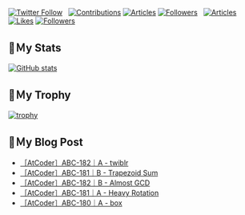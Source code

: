 [![Twitter Follow](https://img.shields.io/twitter/follow/hyperdb?label=twitter&logo=twitter&style=plastic)](https://twitter.com/hyperdb)
&nbsp;
[![Contributions](https://badgen.org/img/qiita/hyperdb/contributions?style=plastic)](https://qiita.com/hyperdb)
[![Articles](https://badgen.org/img/qiita/hyperdb/articles?style=plastic)](https://qiita.com/hyperdb)
[![Followers](https://badgen.org/img/qiita/hyperdb/followers?style=plastic)](https://qiita.com/hyperdb)
&nbsp;
[![Articles](https://badgen.org/img/zenn/hyperdb/articles)](https://zenn.dev/hyperdb)
[![Likes](https://badgen.org/img/zenn/hyperdb/likes?style=plastic)](https://zenn.dev/hyperdb)
[![Followers](https://badgen.org/img/zenn/hyperdb/followers?style=plastic)](https://zenn.dev/hyperdb)

## 🔖Ｍy Stats

[![GitHub stats](https://github-readme-stats-eight-theta.vercel.app/api?username=hyperdb&theme=radical&count_private=true&show_icons=true)](https://github.com/anuraghazra/github-readme-stats)

## 🔖Ｍy Trophy

[![trophy](https://github-profile-trophy.vercel.app/?username=hyperdb&theme=onedark)](https://github.com/ryo-ma/github-profile-trophy)

## 🔖Ｍy Blog Post

<!-- BLOG-POST-LIST:START -->
- [［AtCoder］ABC-182｜A - twiblr](https://zenn.dev/hyperdb/articles/f579d27b4519d7)
- [［AtCoder］ABC-181｜B - Trapezoid Sum](https://zenn.dev/hyperdb/articles/e48234cfd62f37)
- [［AtCoder］ABC-182｜B - Almost GCD](https://zenn.dev/hyperdb/articles/763920ac858c78)
- [［AtCoder］ABC-181｜A - Heavy Rotation](https://zenn.dev/hyperdb/articles/466a63c57d779c)
- [［AtCoder］ABC-180｜A - box](https://zenn.dev/hyperdb/articles/9458610b41ed6b)
<!-- BLOG-POST-LIST:END -->
